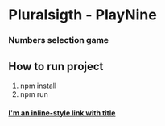 # Pluralsigth - PlayNine
### Numbers selection game


## How to run project

1. npm install
2. npm run

#### [I'm an inline-style link with title](https://app.pluralsight.com/library/courses/react-js-getting-started/ "Pluralsight URL Course") 
